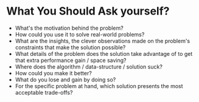 # What You Should Ask yourself?  

* What's the motivation behind the problem?  
* How could you use it to solve real-world problems?   
* What are the insights, the clever observations made on the problem's constraints that make the solution possible?   
* What details of the problem does the solution take advantage of to get that extra performance gain / space saving?   
* Where does the algorithm / data-structure / solution suck?   
* How could you make it better?   
* What do you lose and gain by doing so?   
* For the specific problem at hand, which solution presents the most acceptable trade-offs?